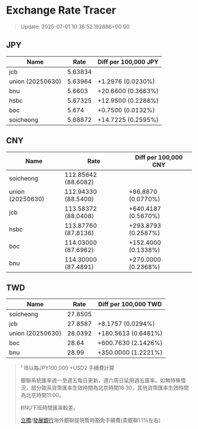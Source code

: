 # Exchange Rate Tracer

> Update: 2025-07-01 10:36:52.192886+00:00

## JPY

| Name             |    Rate | Diff per 100,000 JPY   |
|------------------|---------|------------------------|
| jcb              | 5.63834 |                        |
| union (20250630) | 5.63964 | +1.2976 (0.0230%)      |
| bnu              | 5.6603  | +20.6600 (0.3663%)     |
| hsbc             | 5.67325 | +12.9500 (0.2288%)     |
| boc              | 5.674   | +0.7500 (0.0132%)      |
| soicheong        | 5.68872 | +14.7225 (0.2595%)     |

## CNY

| Name             | Rate                | Diff per 100,000 CNY   |
|------------------|---------------------|------------------------|
| soicheong        | 112.85642	(88.6082) |                        |
| union (20250630) | 112.94330	(88.5400) | +86.8870 (0.0770%)     |
| jcb              | 113.58372	(88.0408) | +640.4187 (0.5670%)    |
| hsbc             | 113.87760	(87.8136) | +293.8793 (0.2587%)    |
| boc              | 114.03000	(87.6962) | +152.4000 (0.1338%)    |
| bnu              | 114.30000	(87.4891) | +270.0000 (0.2368%)    |

## TWD

| Name             |    Rate | Diff per 100,000 TWD   |
|------------------|---------|------------------------|
| soicheong        | 27.8505 |                        |
| jcb              | 27.8587 | +8.1757 (0.0294%)      |
| union (20250630) | 28.0392 | +180.5613 (0.6481%)    |
| boc              | 28.64   | +600.7630 (2.1426%)    |
| bnu              | 28.99   | +350.0000 (1.2221%)    |


> ¹ IB以每JPY100,000 +USD2 手續費計算
>
> 銀聯系統匯率週一至週五每日更新，週六周日延用週五匯率。如無特殊情況，部分歐系貨幣匯率生效時間為北京時間16:30，其他貨幣匯率生效時間為北京時間11:00。
>
> BNU下班時間匯率較差。
>
> [立橋](https://www.wlbank.com.mo/uploads/ueditor/file/20181211/1544536513900230.pdf)/[發展銀行](https://www.mdb.com.mo/Service_Charges_20230728.pdf)海外銀聯提現暫時豁免手續費(貴銀聯1.1%左右)

